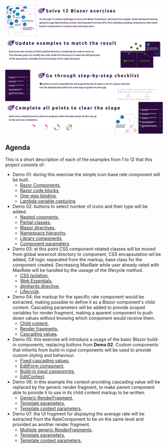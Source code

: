 ![](https://github.com/PWrGitHub194238/Capgemini.NET/blob/master/Blazor/Overview/README/1.png)
![](https://github.com/PWrGitHub194238/Capgemini.NET/blob/master/Blazor/Overview/README/2.png)
![](https://github.com/PWrGitHub194238/Capgemini.NET/blob/master/Blazor/Overview/README/3.png)
![](https://github.com/PWrGitHub194238/Capgemini.NET/blob/master/Blazor/Overview/README/4.png)

## Agenda

This is a short description of each of the examples from 1 to 12 that this project consists of:

- Demo 01: during this exercise the simple icon-base rate component will be built.
  - [Razor Components](https://docs.microsoft.com/en-us/aspnet/core/blazor/components/?view=aspnetcore-5.0),
  - [Razor code blocks](https://docs.microsoft.com/en-us/aspnet/core/mvc/views/razor?view=aspnetcore-5.0#no-locrazor-mark-blocks),
  - [One-way binding](https://blazor-university.com/components/one-way-binding/),
  - [Lambda variable capturing](https://docs.microsoft.com/en-us/dotnet/csharp/language-reference/operators/lambda-expressions#capture-of-outer-variables-and-variable-scope-in-lambda-expressions).
- Demo 02: buttons to select number of icons and their type will be added.
  - [Nested coponents](https://docs.microsoft.com/en-us/aspnet/core/blazor/components/?view=aspnetcore-5.0#use-components),
  - [Partial classes](https://docs.microsoft.com/en-us/aspnet/core/blazor/components/?view=aspnetcore-5.0#partial-class-support),
  - [Blazor directives](https://docs.microsoft.com/en-us/aspnet/core/mvc/views/razor?view=aspnetcore-5.0#using),
  - [Namespace hierarchy](https://docs.microsoft.com/en-us/aspnet/core/blazor/components/?view=aspnetcore-5.0#namespaces),
  - [Library components](https://docs.microsoft.com/en-us/aspnet/core/blazor/components/class-libraries?view=aspnetcore-5.0&tabs=visual-studio#consume-a-library-component),
  - [Component parameters](https://docs.microsoft.com/en-us/aspnet/core/blazor/components/?view=aspnetcore-5.0#component-parameters).
- Demo 03: at this point CSS component-related classes will be moved from global wwwroot directory to component, CSS encapsulation wil be added, C# logic separated from the markup, base class for the component created. Decreasing MaxRate while user already rated with MaxRate will be handled by the useage of the lifecycle method.
  - [CSS Isolation](https://docs.microsoft.com/en-us/aspnet/core/blazor/components/css-isolation?view=aspnetcore-5.0),
  - [Web Essentials](https://marketplace.visualstudio.com/items?itemName=MadsKristensen.WebEssentials2019),
  - [@inherits directive](https://docs.microsoft.com/en-us/aspnet/core/mvc/views/razor?view=aspnetcore-5.0#inherits),
  - [Lifecycle](https://docs.microsoft.com/en-us/aspnet/core/blazor/components/lifecycle?view=aspnetcore-5.0).
- Demo 04: the markup for the specific rate component would be extracted, making possible to define it as a Blazor component's child content. Cascading parameters will be added to provide scoped variables for render fragment, making a aparent component to push down values without knowing which component would receive them.
  - [Child content](https://docs.microsoft.com/en-us/aspnet/core/blazor/components/?view=aspnetcore-5.0#child-content),
  - [Render fragments](https://docs.microsoft.com/en-us/dotnet/api/microsoft.aspnetcore.components.renderfragment?view=aspnetcore-5.0),
  - [Cascading values](https://docs.microsoft.com/en-us/aspnet/core/blazor/components/cascading-values-and-parameters?view=aspnetcore-5.0).
- Demo 05: this exercise will introduce a usage of the basic Blazor build-in components, replacing buttons from **Demo 02**. Custom components that inherits from build-in input components will be used to provide custom styling and behaviour.
  - [Fixed cascading values](https://docs.microsoft.com/en-us/aspnet/core/blazor/webassembly-performance-best-practices?view=aspnetcore-5.0#ensure-cascading-parameters-are-fixed),
  - [EditForm component](https://docs.microsoft.com/en-us/dotnet/api/microsoft.aspnetcore.components.forms.editform?view=aspnetcore-5.0),
  - [Build-in input componrnts](https://docs.microsoft.com/en-us/aspnet/core/blazor/forms-validation?view=aspnetcore-5.0#built-in-forms-components),
  - [EditContext](https://docs.microsoft.com/en-us/dotnet/api/microsoft.aspnetcore.components.forms.editcontext?view=aspnetcore-5.0).
- Demo 06: in this example the context-providing cascading value will be replaced by the generic render fragment, to make parent component able to provide it to use in its child content markup to be written.
  - [Generic RenderFragment](https://docs.microsoft.com/en-us/dotnet/api/microsoft.aspnetcore.components.renderfragment-1?view=aspnetcore-5.0),
  - [Template parameters](https://docs.microsoft.com/en-us/aspnet/core/blazor/components/templated-components?view=aspnetcore-5.0#template-parameters),
  - [Template context parameters](https://docs.microsoft.com/en-us/aspnet/core/blazor/components/templated-components?view=aspnetcore-5.0#template-context-parameters),
- Demo 07: the UI fragment for displaying the average rate will be extracted from the RateComponent to be on the same level and provided as another render fragment.
  - [Multiple generic RenderFragments](https://docs.microsoft.com/en-us/dotnet/api/microsoft.aspnetcore.components.renderfragment-1?view=aspnetcore-5.0),
  - [Template parameters](https://docs.microsoft.com/en-us/aspnet/core/blazor/components/templated-components?view=aspnetcore-5.0#template-parameters),
  - [Template context parameters](https://docs.microsoft.com/en-us/aspnet/core/blazor/components/templated-components?view=aspnetcore-5.0#template-context-parameters),
